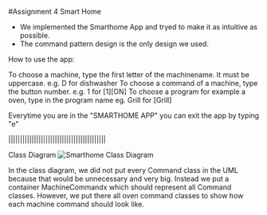 #Assignment 4 Smart Home

- We implemented the Smarthome App and tryed to make it as intuitive as possible.
- The command pattern design is the only design we used.

How to use the app:

To choose a machine, type the first letter of the machinename. It must be uppercase. e.g. D for dishwasher
To choose a command of a machine, type the button number. e.g. 1 for [1][ON]
To choose a program for example a oven, type in the program name eg. Grill for [Grill]

Everytime you are in the "SMARTHOME APP" you can exit the app by typing "e"

||||||||||||||||||||||||||||||||||||||||||

Class Diagram
![Smarthome Class Diagram](smarthome_cd.format)

In the class diagram, we did not put every Command class in the UML because that would be unnecessary and very big.
Instead we put a container MachineCommandx which should represent all Command classes.
However, we put there all oven command classes to show how each machine command should look like.


